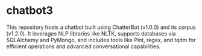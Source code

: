 # chatbot3
This repository hosts a chatbot built using ChatterBot (v1.0.0) and its corpus (v1.2.0). It leverages NLP libraries like NLTK, supports databases via SQLAlchemy and PyMongo, and includes tools like Pint, regex, and tqdm for efficient operations and advanced conversational capabilities.
